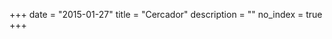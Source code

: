 +++
date        = "2015-01-27"
title       = "Cercador"
description = ""
no_index 	= true
+++
<link href="/css/cercador.css" rel="stylesheet" type="text/css" />

<section class="rslt" id="cercador_text">

<div class="column hidden-xs ">
	<p id="stats" class="txt_result count_resultats"></p>	
</div>

<div class="row">

<div id="left-column" class="col-xs-12 col-md-4">
	<div id="tags" class="facet"></div>
</div>

<div id="hits" class="list-group col-xs-12 col-md-8">
	
</div>

<div class="column paginacio">
	<div id="pagination"></div>
</div>	
</div>

</section>

<!-- TEMPLATES -->
<script type="text/html" id="hit-template">
	<div class="destacat_text list-group-item">
        <h2><a href="{{path}}">{{{_highlightResult.title.value}}}</a></h2>
        <div class="block-with-text">
        	{{#description}}
        		{{{_highlightResult.description.value}}}
        	{{/description}}

        	{{^description}}
        		{{{_highlightResult.content.value}}}
        	{{/description}}
        </div>
	</div>
</script>

<script type="text/html" id="no-results-template">
	<div id="no-results-message">
	  <p>No s'han trobat resultats per a la cerca <em>"{{query}}"</em>.</p>
	  <!--a href="." class='clear-all'>Neteja la cerca</a-->
	</div>
</script>

<script type="text/html" id="stats-template">
  S'han trobat <b>{{nbHits}}</b> resultats
</script>
<!-- /TEMPLATES -->

<!--<div id="logo-algolia"> -->
<!-- <img src="/images/algolia/Algolia_logo_bg-white.jpg" alt="Logo Algolia" /> -->
<!--</div> -->

<script src="//cdnjs.cloudflare.com/ajax/libs/showdown/1.4.2/showdown.min.js"></script>
<script src="//cdn.jsdelivr.net/npm/instantsearch.js@1.12.1/dist/instantsearch.min.js"></script>
<!--script src="/js/cercador.js"></script-->
<script src="/js/algolia-search.js"></script>
